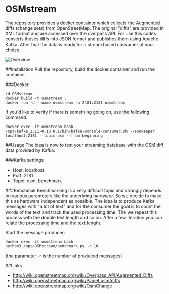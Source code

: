 # OSMstream
The repository provides a docker container which collects the Augmented diffs (change sets) from OpenStreetMap.
The original "diffs" are provided in XML format and are accessed over the overpass API. For use this codes converts theses diffs into JSON format and publishes them using Apache Kafka.
After that the data is ready for a stream based consumer of your choice.

![Overview](img/streaming_db.png)

##Installation
Pull the repository, build the docker container and run the container. 

###Docker
```shell
cd OSMstream
docker build -t osmstream .
docker run -d --name osmstream -p 2181:2181 osmstream
```

If you'd like to verify if there is something going on, use the following command.
```shell
docker exec -it osmstream bash
/opt/kafka_2.11-0.10.0.1/bin/kafka-console-consumer.sh --zookeeper localhost:2181 --topic osm --from-beginning
```


##Usage
The idea is now to test your streaming database with the OSM diff data provided by Kafka.

###Kafka settings
- Host:     localhost
- Port:     2181
- Topic:    osm, benchmark

###Benchmak
Benchmarking is a very difficult topic and strongly depends on various parameters like the underlying hardware.
So we decide to make this as hardware independent as possible. The idea is to produce Kafka messages with "a lot of text" and for the consumer the goal is to count the words of the text and track the used processing time.
The we repeat this process with the double text length and so on. After a few iteration you can relate the processing time and the text length.

Start the message producer: 
```shell
docker exec -it osmstream bash
python3 /opt/OSMstream/benchmark.py -r 10
```
(the parameter -r is the number of produced messages)

##Links
- http://wiki.openstreetmap.org/wiki/Overpass_API/Augmented_Diffs
- http://wiki.openstreetmap.org/wiki/Planet.osm/diffs
- http://wiki.openstreetmap.org/wiki/OsmChange
